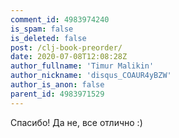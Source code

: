 ```yaml
---
comment_id: 4983974240
is_spam: false
is_deleted: false
post: /clj-book-preorder/
date: 2020-07-08T12:08:28Z
author_fullname: 'Timur Malikin'
author_nickname: 'disqus_COAUR4yBZW'
author_is_anon: false
parent_id: 4983971529
---
```


<p>Спасибо! Да не, все отлично :)</p>
